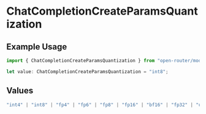 # ChatCompletionCreateParamsQuantization

## Example Usage

```typescript
import { ChatCompletionCreateParamsQuantization } from "open-router/models";

let value: ChatCompletionCreateParamsQuantization = "int8";
```

## Values

```typescript
"int4" | "int8" | "fp4" | "fp6" | "fp8" | "fp16" | "bf16" | "fp32" | "unknown"
```
